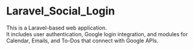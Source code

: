 # Laravel_Social_Login

This is a Laravel-based web application.  
It includes user authentication, Google login integration, and modules for Calendar, Emails, and To-Dos that connect with Google APIs.

